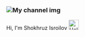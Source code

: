 ### <img src="[https://studio.youtube.com/channel/UCucR8n5d5DmM6mjsWmGxfNQ/editing/images](https://encrypted-tbn0.gstatic.com/images?q=tbn:ANd9GcT_BRQwv0AT86nkw31H9EJKdVN5qnnIQsQVJwkE2mgGomH-9y2klow4Q3WG0540EwbmBaI&usqp=CAU)" alt="My channel img">
Hi, I'm Shokhruz Isroilov <img src="https://media2.giphy.com/media/hvRJCLFzcasrR4ia7z/giphy.gif" alt="Hello" width='27px'>

<!--
**shokhruzisroilov/shokhruzisroilov** is a ✨ _special_ ✨ repository because its `README.md` (this file) appears on your GitHub profile.

Here are some ideas to get you started:

- 🔭 I’m currently working on ...
- 🌱 I’m currently learning ...
- 👯 I’m looking to collaborate on ...
- 🤔 I’m looking for help with ...
- 💬 Ask me about ...
- 📫 How to reach me: ...
- 😄 Pronouns: ...
- ⚡ Fun fact: ...
-->
